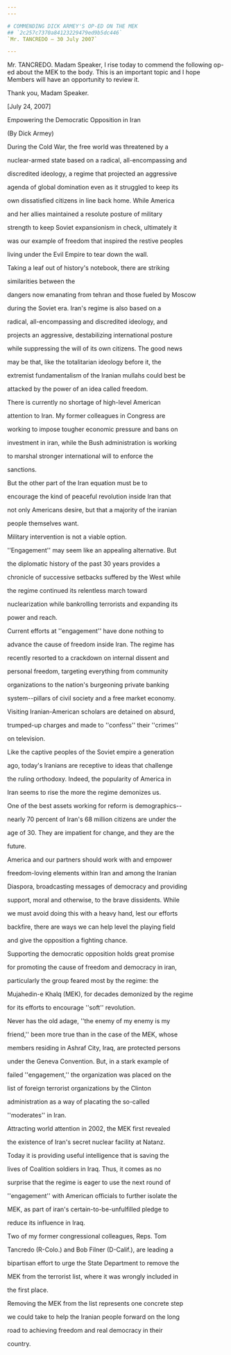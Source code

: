 ```yaml
---
---

# COMMENDING DICK ARMEY'S OP-ED ON THE MEK
## `2c257c7370a84123229479ed9b5dc446`
`Mr. TANCREDO — 30 July 2007`

---
```



Mr. TANCREDO. Madam Speaker, I rise today to commend the following 
op-ed about the MEK to the body. This is an important topic and I hope 
Members will have an opportunity to review it.

Thank you, Madam Speaker.















[July 24, 2007]








Empowering the Democratic Opposition in Iran















(By Dick Armey)




 During the Cold War, the free world was threatened by a 


 nuclear-armed state based on a radical, all-encompassing and 


 discredited ideology, a regime that projected an aggressive 


 agenda of global domination even as it struggled to keep its 


 own dissatisfied citizens in line back home. While America 


 and her allies maintained a resolute posture of military 


 strength to keep Soviet expansionism in check, ultimately it 


 was our example of freedom that inspired the restive peoples 


 living under the Evil Empire to tear down the wall.



 Taking a leaf out of history's notebook, there are striking 


 similarities between the




 dangers now emanating from tehran and those fueled by Moscow 


 during the Soviet era. Iran's regime is also based on a 


 radical, all-encompassing and discredited ideology, and 


 projects an aggressive, destabilizing international posture 


 while suppressing the will of its own citizens. The good news 


 may be that, like the totalitarian ideology before it, the 


 extremist fundamentalism of the Iranian mullahs could best be 


 attacked by the power of an idea called freedom.



 There is currently no shortage of high-level American 


 attention to Iran. My former colleagues in Congress are 


 working to impose tougher economic pressure and bans on 


 investment in iran, while the Bush administration is working 


 to marshal stronger international will to enforce the 


 sanctions.



 But the other part of the Iran equation must be to 


 encourage the kind of peaceful revolution inside Iran that 


 not only Americans desire, but that a majority of the iranian 


 people themselves want.



 Military intervention is not a viable option. 


 ''Engagement'' may seem like an appealing alternative. But 


 the diplomatic history of the past 30 years provides a 


 chronicle of successive setbacks suffered by the West while 


 the regime continued its relentless march toward 


 nuclearization while bankrolling terrorists and expanding its 


 power and reach.



 Current efforts at ''engagement'' have done nothing to 


 advance the cause of freedom inside Iran. The regime has 


 recently resorted to a crackdown on internal dissent and 


 personal freedom, targeting everything from community 


 organizations to the nation's burgeoning private banking 


 system--pillars of civil society and a free market economy. 


 Visiting Iranian-American scholars are detained on absurd, 


 trumped-up charges and made to ''confess'' their ''crimes'' 


 on television.



 Like the captive peoples of the Soviet empire a generation 


 ago, today's Iranians are receptive to ideas that challenge 


 the ruling orthodoxy. Indeed, the popularity of America in 


 Iran seems to rise the more the regime demonizes us.



 One of the best assets working for reform is demographics--


 nearly 70 percent of Iran's 68 million citizens are under the 


 age of 30. They are impatient for change, and they are the 


 future.



 America and our partners should work with and empower 


 freedom-loving elements within Iran and among the Iranian 


 Diaspora, broadcasting messages of democracy and providing 


 support, moral and otherwise, to the brave dissidents. While 


 we must avoid doing this with a heavy hand, lest our efforts 


 backfire, there are ways we can help level the playing field 


 and give the opposition a fighting chance.



 Supporting the democratic opposition holds great promise 


 for promoting the cause of freedom and democracy in iran, 


 particularly the group feared most by the regime: the 


 Mujahedin-e Khalq (MEK), for decades demonized by the regime 


 for its efforts to encourage ''soft'' revolution.



 Never has the old adage, ''the enemy of my enemy is my 


 friend,'' been more true than in the case of the MEK, whose 


 members residing in Ashraf City, Iraq, are protected persons 


 under the Geneva Convention. But, in a stark example of 


 failed ''engagement,'' the organization was placed on the 


 list of foreign terrorist organizations by the Clinton 


 administration as a way of placating the so-called 


 ''moderates'' in Iran.



 Attracting world attention in 2002, the MEK first revealed 


 the existence of Iran's secret nuclear facility at Natanz. 


 Today it is providing useful intelligence that is saving the 


 lives of Coalition soldiers in Iraq. Thus, it comes as no 


 surprise that the regime is eager to use the next round of 


 ''engagement'' with American officials to further isolate the 


 MEK, as part of iran's certain-to-be-unfulfilled pledge to 


 reduce its influence in Iraq.



 Two of my former congressional colleagues, Reps. Tom 


 Tancredo (R-Colo.) and Bob Filner (D-Calif.), are leading a 


 bipartisan effort to urge the State Department to remove the 


 MEK from the terrorist list, where it was wrongly included in 


 the first place.



 Removing the MEK from the list represents one concrete step 


 we could take to help the Iranian people forward on the long 


 road to achieving freedom and real democracy in their 


 country.
